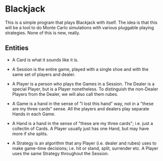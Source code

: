 # Blackjack

This is a simple program that plays Blackjack with itself. The idea is
that this will be a tool to do Monte Carlo simulations with various
pluggable playing strategies. None of this is new, really.

## Entities

 * A Card is what it sounds like it is.

 * A Session is the entire game, played with a single shoe and with the
   same set of players and dealer.

 * A Player is a person who plays the Games in a Session. The Dealer
   is a special Player, but is a Player nonetheless. To distinguish
   the non-Dealer Players from the Dealer, we will also call them
   rubes.

 * A Game is a hand in the sense of "I lost this hand" way, not in a
   "these are my three cards" sense. All the players and dealers play
   separate Hands in each Game.

 * A Hand is a hand in the sense of "these are my three cards";
   i.e. just a collectin of Cards. A Player usually just has one Hand,
   but may have more if she splits.

 * A Strategy is an algorithm that any Player (i.e. dealer and rubes)
   uses to make game-time decisions; i.e. hit or stand, split,
   surrender etc. A Player uses the same Strategy throughout the
   Session.
